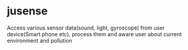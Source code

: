 # jusense

Access various sensor data(sound, light, gyroscope) from user device(Smart phone etc), process them and aware user about current environment and pollution

## 
